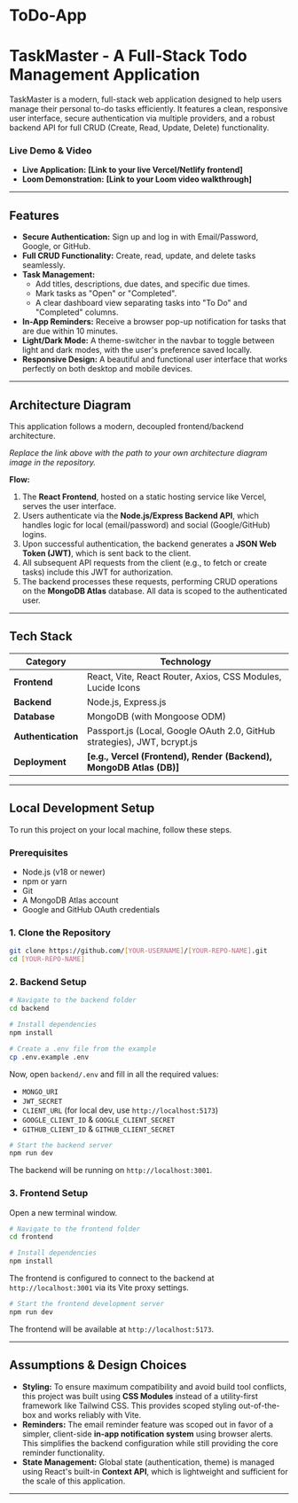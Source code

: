 # ToDo-App

# TaskMaster - A Full-Stack Todo Management Application

TaskMaster is a modern, full-stack web application designed to help users manage their personal to-do tasks efficiently. It features a clean, responsive user interface, secure authentication via multiple providers, and a robust backend API for full CRUD (Create, Read, Update, Delete) functionality.

### Live Demo & Video
- **Live Application:** **[Link to your live Vercel/Netlify frontend]**
- **Loom Demonstration:** **[Link to your Loom video walkthrough]**

---

## Features

- **Secure Authentication:** Sign up and log in with Email/Password, Google, or GitHub.
- **Full CRUD Functionality:** Create, read, update, and delete tasks seamlessly.
- **Task Management:**
  - Add titles, descriptions, due dates, and specific due times.
  - Mark tasks as "Open" or "Completed".
  - A clear dashboard view separating tasks into "To Do" and "Completed" columns.
- **In-App Reminders:** Receive a browser pop-up notification for tasks that are due within 10 minutes.
- **Light/Dark Mode:** A theme-switcher in the navbar to toggle between light and dark modes, with the user's preference saved locally.
- **Responsive Design:** A beautiful and functional user interface that works perfectly on both desktop and mobile devices.

---

## Architecture Diagram

This application follows a modern, decoupled frontend/backend architecture.


*Replace the link above with the path to your own architecture diagram image in the repository.*

**Flow:**
1.  The **React Frontend**, hosted on a static hosting service like Vercel, serves the user interface.
2.  Users authenticate via the **Node.js/Express Backend API**, which handles logic for local (email/password) and social (Google/GitHub) logins.
3.  Upon successful authentication, the backend generates a **JSON Web Token (JWT)**, which is sent back to the client.
4.  All subsequent API requests from the client (e.g., to fetch or create tasks) include this JWT for authorization.
5.  The backend processes these requests, performing CRUD operations on the **MongoDB Atlas** database. All data is scoped to the authenticated user.

---

## Tech Stack

| Category      | Technology                                                              |
|---------------|-------------------------------------------------------------------------|
| **Frontend**  | React, Vite, React Router, Axios, CSS Modules, Lucide Icons             |
| **Backend**   | Node.js, Express.js                                                     |
| **Database**  | MongoDB (with Mongoose ODM)                                             |
| **Authentication** | Passport.js (Local, Google OAuth 2.0, GitHub strategies), JWT, bcrypt.js |
| **Deployment** | **[e.g., Vercel (Frontend), Render (Backend), MongoDB Atlas (DB)]**     |

---

## Local Development Setup

To run this project on your local machine, follow these steps.

### Prerequisites
- Node.js (v18 or newer)
- npm or yarn
- Git
- A MongoDB Atlas account
- Google and GitHub OAuth credentials

### 1. Clone the Repository
```bash
git clone https://github.com/[YOUR-USERNAME]/[YOUR-REPO-NAME].git
cd [YOUR-REPO-NAME]
```

### 2. Backend Setup
```bash
# Navigate to the backend folder
cd backend

# Install dependencies
npm install

# Create a .env file from the example
cp .env.example .env
```
Now, open `backend/.env` and fill in all the required values:
- `MONGO_URI`
- `JWT_SECRET`
- `CLIENT_URL` (for local dev, use `http://localhost:5173`)
- `GOOGLE_CLIENT_ID` & `GOOGLE_CLIENT_SECRET`
- `GITHUB_CLIENT_ID` & `GITHUB_CLIENT_SECRET`

```bash
# Start the backend server
npm run dev
```
The backend will be running on `http://localhost:3001`.

### 3. Frontend Setup
Open a new terminal window.
```bash
# Navigate to the frontend folder
cd frontend

# Install dependencies
npm install
```
The frontend is configured to connect to the backend at `http://localhost:3001` via its Vite proxy settings.

```bash
# Start the frontend development server
npm run dev
```
The frontend will be available at `http://localhost:5173`.

---

## Assumptions & Design Choices

- **Styling:** To ensure maximum compatibility and avoid build tool conflicts, this project was built using **CSS Modules** instead of a utility-first framework like Tailwind CSS. This provides scoped styling out-of-the-box and works reliably with Vite.
- **Reminders:** The email reminder feature was scoped out in favor of a simpler, client-side **in-app notification system** using browser alerts. This simplifies the backend configuration while still providing the core reminder functionality.
- **State Management:** Global state (authentication, theme) is managed using React's built-in **Context API**, which is lightweight and sufficient for the scale of this application.

---
